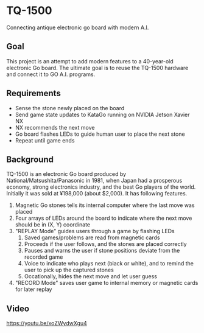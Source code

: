 # TQ-1500
Connecting antique electronic go board with modern A.I.

## Goal
This project is an attempt to add modern features to a 40-year-old electronic Go board. The ultimate goal is to reuse the TQ-1500 hardware and connect it to GO A.I. programs.

## Requirements
* Sense the stone newly placed on the board
* Send game state updates to KataGo running on NVIDIA Jetson Xavier NX
* NX recommends the next move
* Go board flashes LEDs to guide human user to place the next stone
* Repeat until game ends

## Background
TQ-1500 is an electronic Go board produced by National/Matsushita/Panasonic in 1981, when Japan had a prosperous economy, strong electronics industry, and the best Go players of the world. Initially it was sold at ¥198,000 (about $2,000). It has following features.
1. Magnetic Go stones tells its internal computer where the last move was placed
2. Four arrays of LEDs around the board to indicate where the next move should be in (X, Y) coordinate
3. "REPLAY Mode" guides users through a game by flashing LEDs
    1. Saved games/problems are read from magnetic cards
    2. Proceeds if the user follows, and the stones are placed correctly
    3. Pauses and warns the user if stone positions deviate from the recorded game
    4. Voice to indicate who plays next (black or white), and to remind the user to pick up the captured stones
    5. Occationally, hides the next move and let user guess
4. "RECORD Mode" saves user game to internal memory or magnetic cards for later replay

## Video
https://youtu.be/xoZWydwXgu4
